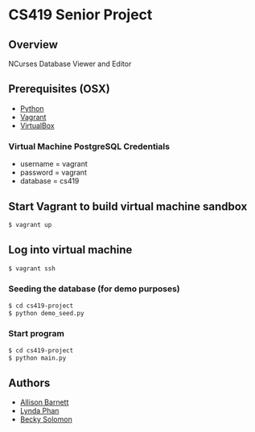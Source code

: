 # CS419 Senior Project

## Overview

NCurses Database Viewer and Editor

## Prerequisites (OSX)

* [Python](https://www.python.org/downloads/)
* [Vagrant](https://www.vagrantup.com/downloads.html)
* [VirtualBox](https://www.virtualbox.org/wiki/Downloads)

### Virtual Machine PostgreSQL Credentials

* username = vagrant
* password = vagrant
* database = cs419

## Start Vagrant to build virtual machine sandbox

```bash
$ vagrant up
```

## Log into virtual machine

```bash
$ vagrant ssh
```

### Seeding the database (for demo purposes)
```bash
$ cd cs419-project
$ python demo_seed.py
```

### Start program
```bash
$ cd cs419-project
$ python main.py
```

## Authors

* [Allison Barnett](barnetal@oregonstate.edu)
* [Lynda Phan](phanly@onid.oregonstate.edu)
* [Becky Solomon](solomreb@oregonstate.edu)

